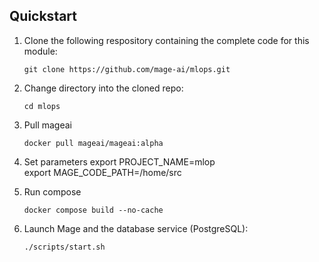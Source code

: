 ## Quickstart

1. Clone the following respository containing the complete code for this module:

    ``
    git clone https://github.com/mage-ai/mlops.git
    ``


2. Change directory into the cloned repo:

    ``
    cd mlops
    ``


3. Pull mageai

   ``
   docker pull mageai/mageai:alpha
   ``
   
4. Set parameters
   export PROJECT_NAME=mlop                                                                            
   export MAGE_CODE_PATH=/home/src
   
5. Run compose

   ``
   docker compose build --no-cache
   ``
   
6. Launch Mage and the database service (PostgreSQL):
   
    ``
    ./scripts/start.sh
    ``

